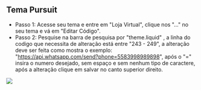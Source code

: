 ## Tema Pursuit

- Passo 1: Acesse seu tema e entre em "Loja Virtual", clique nos "..." no seu tema e vá em "Editar Código".
- Passo 2: Pesquise na barra de pesquisa por "theme.liquid" , a linha do codigo que necessita de alteração está entre "243 - 249", a alteração deve ser feita como mostra o exemplo: "https://api.whatsapp.com/send?phone=5583998989898", após o "=" insira o numero desejado, sem espaço e sem nenhum tipo de caractere, após a alteração clique em salvar no canto superior direito.

<img src="https://user-images.githubusercontent.com/105664296/216088391-65c5463e-2a8f-408d-a826-f8a3cf9c09bf.png"  />

